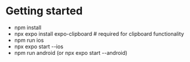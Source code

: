 # Getting started

- npm install
- npx expo install expo-clipboard # required for clipboard functionality
- npm run ios
- npx expo start --ios
- npm run android (or npx expo start --android)

